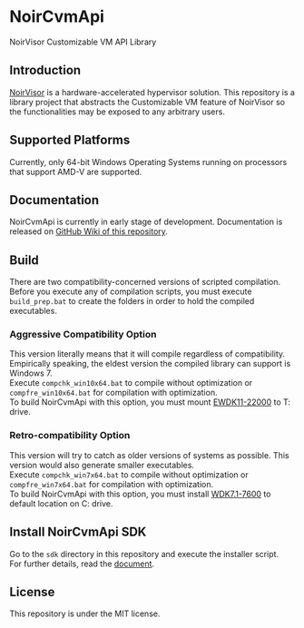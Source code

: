 # NoirCvmApi
NoirVisor Customizable VM API Library

## Introduction
[NoirVisor](https://github.com/Zero-Tang/NoirVisor) is a hardware-accelerated hypervisor solution. This repository is a library project that abstracts the Customizable VM feature of NoirVisor so the functionalities may be exposed to any arbitrary users.

## Supported Platforms
Currently, only 64-bit Windows Operating Systems running on processors that support AMD-V are supported.

## Documentation
NoirCvmApi is currently in early stage of development. Documentation is released on [GitHub Wiki of this repository](https://github.com/Zero-Tang/NoirCvmApi/wiki).

## Build
There are two compatibility-concerned versions of scripted compilation. \
Before you execute any of compilation scripts, you must execute `build_prep.bat` to create the folders in order to hold the compiled executables.

### Aggressive Compatibility Option
This version literally means that it will compile regardless of compatibility. Empirically speaking, the eldest version the compiled library can support is Windows 7. \
Execute `compchk_win10x64.bat` to compile without optimization or `compfre_win10x64.bat` for compilation with optimization. \
To build NoirCvmApi with this option, you must mount [EWDK11-22000](https://docs.microsoft.com/en-us/legal/windows/hardware/enterprise-wdk-license-2019-New) to T: drive.

### Retro-compatibility Option
This version will try to catch as older versions of systems as possible. This version would also generate smaller executables. \
Execute `compchk_win7x64.bat` to compile without optimization or `compfre_win7x64.bat` for compilation with optimization. \
To build NoirCvmApi with this option, you must install [WDK7.1-7600](https://www.microsoft.com/en-us/download/details.aspx?id=11800) to default location on C: drive.

## Install NoirCvmApi SDK 
Go to the `sdk` directory in this repository and execute the installer script. \
For further details, read the [document](/sdk/readme.md).

## License
This repository is under the MIT license.